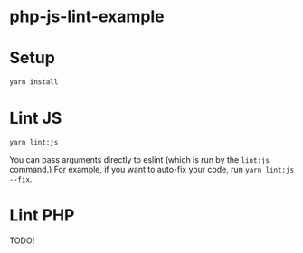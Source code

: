 # php-js-lint-example

# Setup

```bash
yarn install
```

# Lint JS

```bash
yarn lint:js
```

You can pass arguments directly to eslint (which is run by the `lint:js` command.) For example, if you want to auto-fix your code, run `yarn lint:js --fix`.

# Lint PHP

TODO!
